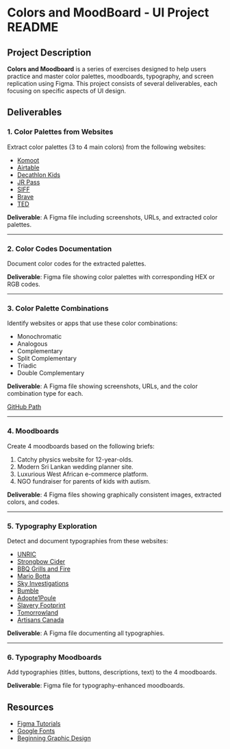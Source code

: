 # Colors and MoodBoard - UI Project README

## Project Description

**Colors and Moodboard** is a series of exercises designed to help users practice and master color palettes, moodboards, typography, and screen replication using Figma. This project consists of several deliverables, each focusing on specific aspects of UI design.

## Deliverables

### 1. **Color Palettes from Websites**

Extract color palettes (3 to 4 main colors) from the following websites:

- [Komoot](https://www.komoot.com/)
- [Airtable](https://www.airtable.com/)
- [Decathlon Kids](https://www.decathlon.com/collections/kids-gift-ideas)
- [JR Pass](https://www.jrpass.com/)
- [SIFF](https://www.thesiff.com/)
- [Brave](https://brave.com/es/)
- [TED](https://www.ted.com/)

**Deliverable**: A Figma file including screenshots, URLs, and extracted color palettes.


---

### 2. **Color Codes Documentation**

Document color codes for the extracted palettes.

**Deliverable**: Figma file showing color palettes with corresponding HEX or RGB codes.



---

### 3. **Color Palette Combinations**

Identify websites or apps that use these color combinations:

- Monochromatic
- Analogous
- Complementary
- Split Complementary
- Triadic
- Double Complementary

**Deliverable**: A Figma file showing screenshots, URLs, and the color combination type for each.

[GitHub Path](https://github.com/Athooh/User-Interface/blob/main/ColorCombinations/ColorCombinations_FigmaFile.pdf)

---

### 4. **Moodboards**

Create 4 moodboards based on the following briefs:

1. Catchy physics website for 12-year-olds.
2. Modern Sri Lankan wedding planner site.
3. Luxurious West African e-commerce platform.
4. NGO fundraiser for parents of kids with autism.

**Deliverable**: 4 Figma files showing graphically consistent images, extracted colors, and codes.


---

### 5. **Typography Exploration**

Detect and document typographies from these websites:

- [UNRIC](https://unric.org/no)
- [Strongbow Cider](https://www.strongbowcider.com/bug-exterminator-brisbane)
- [BBQ Grills and Fire](http://www.bbqgrillsandfire.com/)
- [Mario Botta](https://pt.wikipedia.org/wiki/Mario_Botta)
- [Sky Investigations](https://skyinvestigations.com/)
- [Bumble](https://bumble.com/)
- [Adopte1Poule](https://adopte1poule.fr/)
- [Slavery Footprint](http://slaveryfootprint.org/)
- [Tomorrowland](https://www.tomorrowland.com/fr/festival/bienvenue)
- [Artisans Canada](https://artisanscanada.com/)

**Deliverable**: A Figma file documenting all typographies.

---


### 6. **Typography Moodboards**

Add typographies (titles, buttons, descriptions, text) to the 4 moodboards.

**Deliverable**: Figma file for typography-enhanced moodboards.


## Resources

- [Figma Tutorials](https://www.youtube.com/watch?v=FTFaQWZBqQ8)
- [Google Fonts](https://fonts.google.com/)
- [Beginning Graphic Design](https://edu.gcfglobal.org/en/beginning-graphic-design/) 

